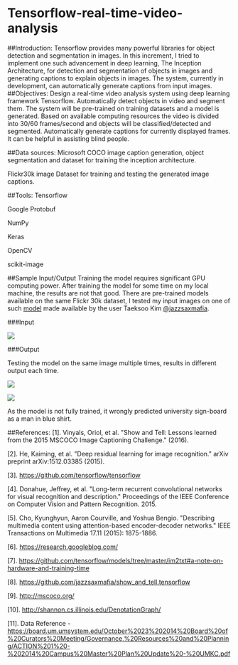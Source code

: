 # Tensorflow-real-time-video-analysis

##Introduction:
Tensorflow provides many powerful libraries for object detection and segmentation in images. In this increment, I tried to implement one such advancement in deep learning, The Inception Architecture, for detection and segmentation of objects in images and generating captions to explain objects in images. The system, currently in development, can automatically generate captions from input images.
##Objectives:
Design a real-time video analysis system using deep learning framework Tensorflow.
Automatically detect objects in video and segment them. The system will be pre-trained on training datasets and a model is generated. Based on available computing resources the video is divided into 30/60 frames/second and objects will be classified/detected and segmented.
Automatically generate captions for currently displayed frames. It can be helpful in assisting blind people. 

##Data sources:
Microsoft COCO image caption generation, object segmentation and dataset for training the inception architecture. 

Flickr30k image Dataset for training and testing the generated image captions.

##Tools: 
Tensorflow

Google Protobuf

NumPy

Keras

OpenCV

scikit-image 

##Sample Input/Output
Training the model requires significant GPU computing power. After training the model for some time on my local machine, the results are not that good. There are pre-trained models available on the same Flickr 30k dataset, I tested my input images on one of such [model](https://drive.google.com/file/d/0B5o40yxdA9PqeW4wY0wwZXhrZkE/view) made available by the user Taeksoo Kim [@jazzsaxmafia](https://github.com/jazzsaxmafia).  

###Input

![](https://cloud.githubusercontent.com/assets/16812117/18818788/faeca41a-8348-11e6-8a2c-de4ae38dce4b.jpg)

###Output

Testing the model on the same image multiple times, results in different output each time.

![](https://cloud.githubusercontent.com/assets/16812117/18818772/75147110-8348-11e6-92d4-9bff09fa2bbe.PNG)

![](https://cloud.githubusercontent.com/assets/16812117/18818848/26f287d6-834a-11e6-9cd0-8d66a1e4c2d4.PNG)


As the model is not fully trained, it wrongly predicted university sign-board as a man in blue shirt.



##References:
[1]. Vinyals, Oriol, et al. "Show and Tell: Lessons learned from the 2015 MSCOCO Image Captioning Challenge." (2016).

[2]. He, Kaiming, et al. "Deep residual learning for image recognition." arXiv preprint arXiv:1512.03385 (2015).

[3]. https://github.com/tensorflow/tensorflow

[4]. Donahue, Jeffrey, et al. "Long-term recurrent convolutional networks for visual recognition and description." Proceedings of the IEEE Conference on Computer Vision and Pattern Recognition. 2015.

[5]. Cho, Kyunghyun, Aaron Courville, and Yoshua Bengio. "Describing multimedia content using attention-based encoder-decoder networks." IEEE Transactions on Multimedia 17.11 (2015): 1875-1886.

[6].  https://research.googleblog.com/

[7]. https://github.com/tensorflow/models/tree/master/im2txt#a-note-on-hardware-and-training-time

[8]. https://github.com/jazzsaxmafia/show_and_tell.tensorflow

[9]. http://mscoco.org/

[10]. http://shannon.cs.illinois.edu/DenotationGraph/

[11]. Data Reference - https://board.um.umsystem.edu/October%2023%202014%20Board%20of%20Curators%20Meeting/Governance,%20Resources%20and%20Planning/ACTION%201%20-%202014%20Campus%20Master%20Plan%20Update%20-%20UMKC.pdf
